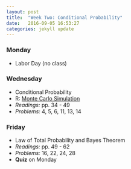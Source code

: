 ```yaml
---
layout: post
title:  "Week Two: Conditional Probability"
date:   2016-09-05 16:53:27
categories: jekyll update
---
```


### Monday  
- Labor Day (no class)

### Wednesday  
- Conditional Probability
- R: <a href = "{{ site.baseurl }}/assets/week-02/B-monty-hall.html" target = "_blank">Monte Carlo Simulation</a>
- *Readings:* pp. 34 - 49
- *Problems:* 4, 5, 6, 11, 13, 14

### Friday  
- Law of Total Probability and Bayes Theorem
- *Readings:* pp. 49 - 62
- *Problems:* 16, 22, 24, 28
- **Quiz** on Monday

